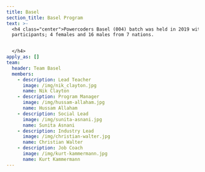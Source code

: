 ```yaml
---
title: Basel
section_title: Basel Program
text: >-
  <h4 class="center">Powercoders Basel (004) batch was held in 2019 with 20
  participants; 4 females and 16 males from 7 nations. 


  </h4>
apply_as: []
team:
  header: Team Basel
  members:
    - description: Lead Teacher
      image: /img/nik_clayton.jpg
      name: Nik Clayton
    - description: Program Manager
      image: /img/hussam-allaham.jpg
      name: Hussam Allaham
    - description: Social Lead
      image: /img/sunita-asnani.jpg
      name: Sunita Asnani
    - description: Industry Lead
      image: /img/christian-walter.jpg
      name: Christian Walter
    - description: Job Coach
      image: /img/kurt-kammermann.jpg
      name: Kurt Kammermann
---
```


